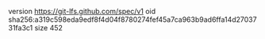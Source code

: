 version https://git-lfs.github.com/spec/v1
oid sha256:a319c598eda9edf8f4d04f8780274fef45a7ca963b9ad6ffa14d2703731fa3c1
size 452
